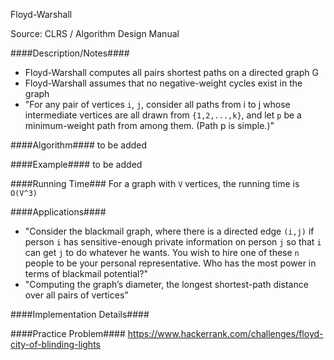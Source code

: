 Floyd-Warshall

Source: CLRS / Algorithm Design Manual

####Description/Notes####
* Floyd-Warshall computes all pairs shortest paths on a directed graph G
* Floyd-Warshall assumes that no negative-weight cycles exist in the graph
* "For any pair of vertices ```i```, ```j```, consider all paths from i to j whose intermediate vertices are all drawn from ```{1,2,...,k}```, and let ```p``` be a minimum-weight path from among them. (Path p is simple.)"


####Algorithm####
to be added


####Example####
to be added


####Running Time###
For a graph with ```V``` vertices, the running time is ```O(V^3)```


####Applications####
* "Consider the blackmail graph, where there is a directed edge ```(i,j)``` if person ```i``` has sensitive-enough private information on person ```j``` so that ```i``` can get ```j``` to do whatever he wants. You wish to hire one of these ```n``` people to be your personal representative. Who has the most power in terms of blackmail potential?"
* "Computing the graph’s diameter, the longest shortest-path distance over all pairs of vertices"

####Implementation Details####


####Practice Problem####
https://www.hackerrank.com/challenges/floyd-city-of-blinding-lights
